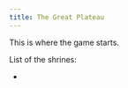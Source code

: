 ```yaml
---
title: The Great Plateau
---
```

This is where the game starts.

List of the shrines:
 - [0-oman-au-shrine.md]: 0-oman-au-shrine.md
